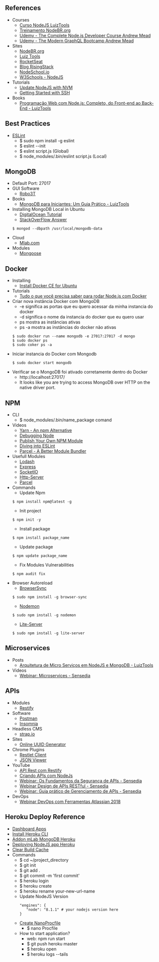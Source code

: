 ## References
 
 - Courses
    - [Curso NodeJS LuizTools](https://node.luiztools.com.br/)
    - [Treinamento NodeBR.org](https://treinamento.nodebr.org/)
    - [Udemy - The Complete Node.js Developer Course Andrew Mead](https://www.udemy.com/the-complete-nodejs-developer-course-2)
    - [Udemy - The Modern GraphQL Bootcamp Andrew Mead](https://www.udemy.com/graphql-bootcamp/)
 - Sites
    - [NodeBR.org](https://nodebr.org)
    - [Luiz Tools](http://www.luiztools.com.br/categoria/desenvolvimento/nodejs/)
    - [RocketSeat](https://rocketseat.com.br/)
    - [Blog RisingStack](https://blog.risingstack.com/)
    - [NodeSchool.io](https://nodeschool.io/)
    - [W3Schools - NodeJS](https://www.w3schools.com/nodejs/default.asp)
 - Tutorials
    - [Update NodeJS with NVM](https://github.com/creationix/nvm)
    - [Getting Started with SSH](https://semaphoreci.com/community/tutorials/getting-started-with-ssh)
 - Books
    - [Programação Web com Node.js: Completo, do Front-end ao Back-End - LuizTools](https://www.amazon.com.br/gp/product/B074RCRKSL/ref=as_li_tl?ie=UTF8&camp=1789&creative=9325&creativeASIN=B074RCRKSL&linkCode=as2&tag=programacaowebcomnodejs-20&linkId=a03a2a7cac2cbc72bc142da37b25b088)

## Best Practices
  
  - [ESLint](https://eslint.org/)
     - $ sudo npm install -g eslint
     - $ eslint --init
     - $ eslint script.js (Global)
     - $ node_modules/.bin/eslint script.js (Local) 

## MongoDB

  - Default Port: 27017
  - GUI Software
     - [Robo3T](https://robomongo.org/)
  - Books
     - [MongoDB para Iniciantes: Um Guia Prático - LuizTools](https://www.amazon.com.br/dp/B077711577/ref=as_li_ss_tl?ie=UTF8&linkCode=ll1&tag=mongodbparainiciantes-20&linkId=480584b61fd824cd277a41fc25d7bab5)
  - Installing MongoDB Local in Ubuntu
     - [DigitalOcean Tutorial](https://www.digitalocean.com/community/tutorials/how-to-install-mongodb-on-ubuntu-16-04)
     - [StackOverFlow Answer](https://stackoverflow.com/questions/5961145/changing-mongodb-data-store-directory?utm_medium=organic&utm_source=google_rich_qa&utm_campaign=google_rich_qa)
      ```
      $ mongod --dbpath /usr/local/mongodb-data
      ```
  - Cloud
      - [Mlab.com](https://mlab.com/)
  - Modules
      - [Mongoose](https://github.com/Automattic/mongoose)

## Docker

 - Installing
    - [Install Docker CE for Ubuntu](https://docs.docker.com/install/linux/docker-ce/ubuntu/#install-using-the-repository)
 - Tutorials
    - [Tudo o que você precisa saber para rodar Node.js com Docker](https://walde.co/2016/08/30/tudo-que-voce-precisa-saber-para-rodar-sua-aplicacao-nodejs-com-docker/)
 - Criar nova instância Docker com MongoDB
    - -e significa as portas que eu quero acessar da minha instancia do docker
    - -d significa o nome da instancia do docker que eu quero usar
    - ps mostra as instâncias ativas
    - ps -a mostra as instâncias do docker não ativas
    ```
    $ sudo docker run --name mongodb -e 27017:27017 -d mongo
    $ sudo docker ps
    $ sudo coker ps -a
    ```
 - Iniciar instancia do Docker com Mongodb
    ```
    $ sudo docker start mongodb
    ```
 - Verificar se o MongoDB foi ativado corretamente dentro do Docker
    - http://localhost:27017/
    - It looks like you are trying to access MongoDB over HTTP on the native driver port.

## NPM

 - CLI 
    - $ node_modules/.bin/name_package comand
 - Videos
    - [Yarn - An npm Alternative](https://mead.io/yarn/)
    - [Debugging Node](https://mead.io/node-debugging/)
    - [Publish Your Own NPM Module](https://mead.io/publish-an-npm-module/)
    - [Diving into ESLint](https://mead.io/eslint/)
    - [Parcel - A Better Module Bundler](https://mead.io/parcel/)
 - Usefull Modules
    - [Lodash](https://www.npmjs.com/package/lodash)
    - [Express](https://expressjs.com/)
    - [SocketIO](https://socket.io)
    - [Http-Server](https://www.npmjs.com/package/http-server)
    - [Parcel](https://parceljs.org/)
 - Commands
    - Update Npm
    ```
    $ npm install npm@latest -g
    ```  
    - Init project
    ```
    $ npm init -y
    ```
    - Install package
    ```
    $ npm install package_name
    ```
    - Update package
    ```
    $ npm update package_name
    ```
    - Fix Modules Vulnerabilities
    ```
    $ npm audit fix
    ```
 - Browser Autoreload
    - [BrowserSync](https://browsersync.io/)
    ```
    $ sudo npm install -g browser-sync
    ```
    - [Nodemon](https://nodemon.io/)
    ```
    $ sudo npm install -g nodemon
    ```
    - [Lite-Server](https://www.npmjs.com/package/lite-server)
    ```
    $ sudo npm install -g lite-server
    ```

## Microservices

 - Posts
    - [Arquitetura de Micro Serviços em NodeJS e MongoDB - LuizTools](http://www.luiztools.com.br/post/arquitetura-de-micro-servicos-em-node-js-mongodb)
 - Videos
    - [Webinar: Microservices - Sensedia](https://www.youtube.com/watch?v=Pl0Dccqjrao) 
 
## APIs

 - Modules
    - [Restify](http://restify.com/)
 - Software
    - [Postman](https://www.getpostman.com/)
    - [Insomnia](https://insomnia.rest/)
 - Headless CMS
    - [strap.io](https://strapi.io/)
 - Sites
    - [Online UUID Generator](https://www.uuidgenerator.net/)
 - Chrome Plugins
    - [Restlet Client](https://chrome.google.com/webstore/detail/restlet-client-rest-api-t/aejoelaoggembcahagimdiliamlcdmfm/related?hl=en)
    - [JSON Viewer](https://chrome.google.com/webstore/detail/json-viewer/gbmdgpbipfallnflgajpaliibnhdgobh)
 - YouTube
    - [API Rest com Restify](https://www.youtube.com/watch?v=GzePIBuP_yA) 
    - [Criando APIs com NodeJs](https://www.youtube.com/watch?v=wDWdqlYxfcw&list=PLHlHvK2lnJndvvycjBqQAbgEDqXxKLoqn&app=desktop)
    - [Webinar: Os Fundamentos da Segurança de APIs - Sensedia](https://www.youtube.com/watch?v=h4A8HytL5ts)
    - [Webinar Design de APIs RESTful - Sensedia](https://www.youtube.com/watch?v=psLrAsdHltQ)
    - [Webinar: Guia prático de Gerenciamento de APIs - Sensedia](https://www.youtube.com/watch?v=L6jQO06PVCw)
  - DevOps
     - [Webinar DevOps com Ferramentas Atlassian 2018](https://www.youtube.com/watch?v=ND9knVaE260)

## Heroku Deploy Reference

 - [Dashboard Apps](https://dashboard.heroku.com/apps)
 - [Install Heroku CLI](https://devcenter.heroku.com/articles/heroku-cli)
 - [Addon mLab MongoDB Heroku](https://devcenter.heroku.com/articles/mongolab)
 - [Deploying NodeJS app Heroku](https://devcenter.heroku.com/articles/deploying-nodejs)
 - [Clear Build Cache](https://help.heroku.com/18PI5RSY/how-do-i-clear-the-build-cache)
 - Commands
    - $ cd ~/project_directory
    - $ git init
    - $ git add .
    - $ git commit -m 'first commit'
    - $ heroku login
    - $ heroku create
    - $ heroku rename your-new-url-name
    - Update NodeJS Version
       ```
       "engines": {
          "node": "8.1.1" # your nodejs version here
       }
       ```
    - [Create NanoProcfile](https://devcenter.heroku.com/articles/getting-started-with-nodejs#define-a-procfile)
       - $ nano Procfile
    - How to start application?
       - web: npm run start
       - $ git push heroku master
       - $ heroku open
       - $ heroku logs --tails

